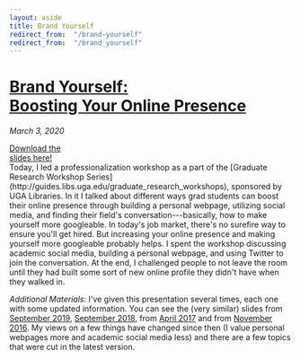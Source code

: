 ```yaml
---
layout: aside
title: Brand Yourself
redirect_from:  "/brand-yourself"
redirect_from:  "/brand_yourself"
---
```


# [Brand Yourself:<br/>Boosting Your Online Presence](/downloads/200303-brand-yourself_linguistics.pdf)

*March 3, 2020*

<div class="biglink"><a href="/downloads/190920-brand-yourself.pdf" title="download slideshow" class="nodot">Download the <br />slides here!</a></div>
Today, I led a professionalization workshop as a part of the [Graduate Research Workshop Series](http://guides.libs.uga.edu/graduate_research_workshops), sponsored by UGA Libraries. In it I talked about different ways grad students can boost their online presence through building a personal webpage, utilizing social media, and finding their field's conversation---basically, how to make yourself more googleable. In today's job market, there's no surefire way to ensure you'll get hired. But increasing your online presence and making yourself more googleable probably helps. I spent the workshop discussing academic social media, building a personal webpage, and using Twitter to join the conversation. At the end, I challenged people to not leave the room until they had built some sort of new online profile they didn't have when they walked in.

*Additional Materials*: I've given this presentation several times, each one with some updated information. You can see the (very similar) slides from [September 2019](/downloads/190920-brand-yourself.pdf), [September 2018](/downloads/180928-brand-yourself.pdf), from [April 2017](/downloads/170413-brand-yourself.pdf) and from [November 2016](/blog/brand-yourself-1). My views on a few things have changed since then (I value personal webpages more and academic social media less) and there are a few topics that were cut in the latest version.